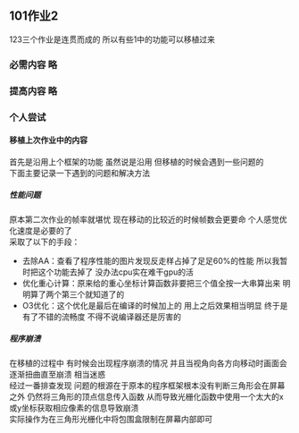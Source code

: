 ## 101作业2  
123三个作业是连贯而成的 所以有些1中的功能可以移植过来    
### 必需内容 略  
### 提高内容 略  
### 个人尝试  
#### 移植上次作业中的内容  
首先是沿用上个框架的功能 虽然说是沿用 但移植的时候会遇到一些问题的  
下面主要记录一下遇到的问题和解决方法  
##### 性能问题  
原本第二次作业的帧率就堪忧 现在移动的比较近的时候帧数会更要命 个人感觉优化速度是必要的了  
采取了以下的手段：  
* 去除AA：查看了程序性能的图片发现反走样占掉了足足60%的性能 所以我暂时把这个功能去掉了 没办法cpu实在难干gpu的活   
* 优化重心计算：原来给的重心坐标计算函数非要把三个值全按一大串算出来 明明算了两个第三个就知道了的   
* O3优化：这个优化是最后在编译的时候加上的 用上之后效果相当明显 终于是有了不错的流畅度 不得不说编译器还是厉害的   

##### 程序崩溃  
在移植的过程中 有时候会出现程序崩溃的情况 并且当视角向各方向移动时画面会逐渐扭曲直至崩溃 相当迷惑  
经过一番排查发现 问题的根源在于原本的程序框架根本没有判断三角形会在屏幕之外 仍然将三角形的顶点信息传入函数 从而导致光栅化函数中使用一个太大的x或y坐标获取相应像素的信息导致崩溃    
实际操作为在三角形光栅化中将包围盒限制在屏幕内部即可    